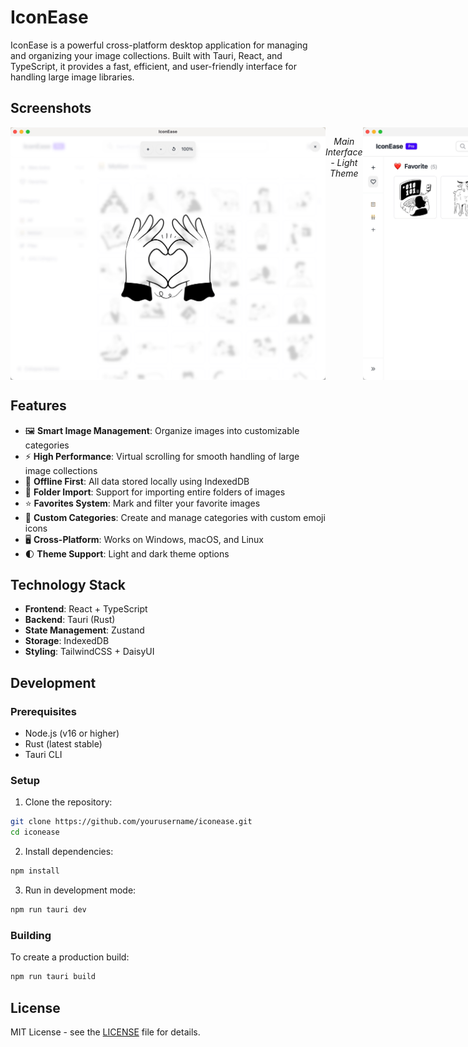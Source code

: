 # IconEase

IconEase is a powerful cross-platform desktop application for managing and organizing your image collections. Built with Tauri, React, and TypeScript, it provides a fast, efficient, and user-friendly interface for handling large image libraries.

## Screenshots

<div style="display: flex;" align="center">
  <img src="public/demo1.jpg" alt="Main Interface" width="600" />
  <p><em>Main Interface - Light Theme</em></p>
  
  <img src="public/demo2.jpg" alt="Category Management" width="600" />
  <p><em>Category Management with Custom Emoji Icons</em></p>
  
  <img src="public/demo3.jpg" alt="Image Viewer" width="600" />
  <p><em>Advanced Image Viewer with Zoom Controls</em></p>
  
  <img src="public/demo4.jpg" alt="Dark Theme" width="600" />
  <p><em>Dark Theme Support</em></p>
</div>

## Features

- 🖼️ **Smart Image Management**: Organize images into customizable categories
- ⚡ **High Performance**: Virtual scrolling for smooth handling of large image collections
- 💾 **Offline First**: All data stored locally using IndexedDB
- 📁 **Folder Import**: Support for importing entire folders of images
- ⭐ **Favorites System**: Mark and filter your favorite images
- 🎯 **Custom Categories**: Create and manage categories with custom emoji icons
- 🖥️ **Cross-Platform**: Works on Windows, macOS, and Linux
- 🌓 **Theme Support**: Light and dark theme options

## Technology Stack

- **Frontend**: React + TypeScript
- **Backend**: Tauri (Rust)
- **State Management**: Zustand
- **Storage**: IndexedDB
- **Styling**: TailwindCSS + DaisyUI

## Development

### Prerequisites

- Node.js (v16 or higher)
- Rust (latest stable)
- Tauri CLI

### Setup

1. Clone the repository:

```bash
git clone https://github.com/yourusername/iconease.git
cd iconease
```

2. Install dependencies:
```bash
npm install
```

3. Run in development mode:
```bash
npm run tauri dev
```

### Building

To create a production build:

```bash
npm run tauri build
```

## License

MIT License - see the [LICENSE](LICENSE) file for details.
